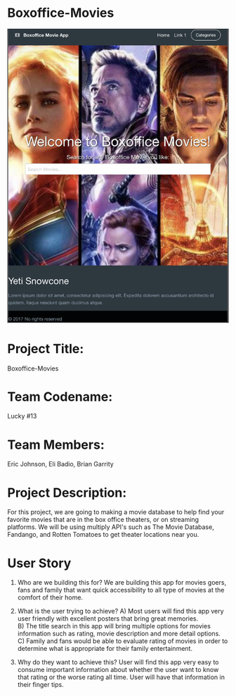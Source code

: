 # Boxoffice-Movies

<img src="assets/images/Screen Shot 2020-09-12 at 10.43.42 PM.png">

# Project Title:
Boxoffice-Movies

# Team Codename:
Lucky #13

# Team Members:
Eric Johnson, Eli Badio, Brian Garrity 

# Project Description:
For this project, we are going to making a movie database to help find your favorite movies that are in the box office theaters, or on streaming platforms. We will be using multiply API's such as The Movie Database, Fandango, and Rotten Tomatoes to get theater locations near you. 

# User Story 

1.	 Who are we building this for?
We are building this app for movies goers, fans and family that want quick accessibility to all type of movies at the comfort of their home.

2.	What is the user trying to achieve?
A)	Most users will find this app very user friendly with excellent posters that bring great memories.  
B)	The title search in this app will bring multiple options for movies information such as rating, movie description and more detail options. 
C)	Family and fans would be able to evaluate rating of movies in order to determine what is appropriate for their family entertainment.

3.	Why do they want to achieve this?
User will find this app very easy to consume important information about whether the user want to know that rating or the worse rating all time. User will have that information in their finger tips.


